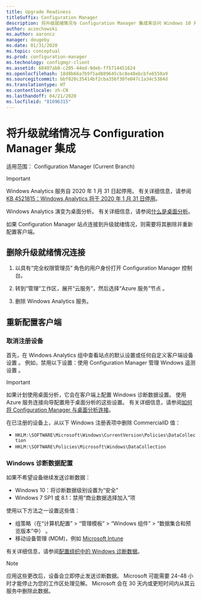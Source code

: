 ```yaml
---
title: Upgrade Readiness
titleSuffix: Configuration Manager
description: 将升级就绪情况与 Configuration Manager 集成来访问 Windows 10 升级兼容性数据和目标设备以进行升级或修正。
author: aczechowski
ms.author: aaroncz
manager: dougeby
ms.date: 01/31/2020
ms.topic: conceptual
ms.prod: configuration-manager
ms.technology: configmgr-client
ms.assetid: 68407ab8-c205-44ed-9deb-ff5714451624
ms.openlocfilehash: 18d8b66a7b9f5ad889645cbc8e48ebcbfe6550a9
ms.sourcegitcommit: bbf820c35414bf2cba356f30fe047c1a34c5384d
ms.translationtype: HT
ms.contentlocale: zh-CN
ms.lasthandoff: 04/21/2020
ms.locfileid: "81696315"
---
```

# <a name="integrate-upgrade-readiness-with-configuration-manager"></a>将升级就绪情况与 Configuration Manager 集成

适用范围：  Configuration Manager (Current Branch)

> [!Important]  
> Windows Analytics 服务自 2020 年 1 月 31 日起停用。 有关详细信息，请参阅 [KB 4521815：Windows Analytics 将于 2020 年 1 月 31 日停用](https://support.microsoft.com/help/4521815/windows-analytics-retirement)。
>
> Windows Analytics 演变为桌面分析。 有关详细信息，请参阅[什么是桌面分析](../../../desktop-analytics/overview.md)。

如果 Configuration Manager 站点连接到升级就绪情况，则需要将其删除并重新配置客户端。

## <a name="remove-upgrade-readiness-connection"></a><a name="bkmk_remove"></a> 删除升级就绪情况连接

1. 以具有“完全权限管理员”  角色的用户身份打开 Configuration Manager 控制台。

1. 转到“管理”工作区，展开“云服务”，然后选择“Azure 服务”节点    。

1. 删除 Windows Analytics 服务。

## <a name="reconfigure-clients"></a>重新配置客户端

### <a name="unenroll-devices"></a>取消注册设备

首先，在 Windows Analytics 组中查看站点的默认设置或任何自定义客户端设备设置  。 例如，禁用以下设置：使用 Configuration Manager 管理 Windows 遥测设置  。

> [!IMPORTANT]
> 如果计划使用桌面分析，它会在客户端上配置 Windows 诊断数据设置。 使用 Azure 服务连接向导配置用于桌面分析的这些设置。 有关详细信息，请参阅[如何将 Configuration Manager 与桌面分析连接](../../../desktop-analytics/connect-configmgr.md)。

在已注册的设备上，从以下 Windows 注册表项中删除 CommercialID 值：

- `HKLM:\SOFTWARE\Microsoft\Windows\CurrentVersion\Policies\DataCollection`
- `HKLM:\SOFTWARE\Policies\Microsoft\Windows\DataCollection`

### <a name="windows-diagnostic-data-configuration"></a>Windows 诊断数据配置

如果不希望设备继续发送诊断数据：

- Windows 10：将诊断数据级别设置为“安全” 
- Windows 7 SP1 或 8.1：禁用“商业数据选择加入”项 

使用以下方法之一设置这些值：

- 组策略（在“计算机配置” > “管理模板” > “Windows 组件” > “数据集合和预览版本”中）     。
- 移动设备管理 (MDM)，例如 [Microsoft Intune](https://docs.microsoft.com/intune/device-restrictions-windows-10#reporting-and-telemetry)

有关详细信息，请参阅[配置组织中的 Windows 诊断数据](https://docs.microsoft.com/windows/privacy/configure-windows-diagnostic-data-in-your-organization)。

> [!NOTE]  
> 应用这些更改后，设备会立即停止发送诊断数据。 Microsoft 可能需要 24-48 小时才能停止为您的工作区处理见解。 Microsoft 会在 30 天内或更短时间内从其云服务中删除此数据。

<!--
Upgrade Readiness is a part of [Windows Analytics](https://docs.microsoft.com/windows/deployment/upgrade/manage-windows-upgrades-with-upgrade-readiness). It allows you to assess and analyze the readiness of devices in your environment for an upgrade to Windows 10. Integrate Upgrade Readiness with Configuration Manager to access client upgrade compatibility data in the Configuration Manager console. Then use this data to create collections, and target devices for upgrade or remediation.



## Configure clients

Upgrade Readiness relies on Windows Analytics data. In order for Upgrade Readiness to receive sufficient data, configure the following prerequisites:

- Configure all clients with a *commercial ID key*  

- Configure Windows 10 clients for Windows Analytics to report at least basic level data  

- For clients running Windows 7 or 8.1:  

    - Install the updates as described in [Get started with Upgrade Readiness](https://docs.microsoft.com/windows/deployment/upgrade/upgrade-readiness-get-started)  

    - Enable Windows Analytics client settings  

Configure these settings using Configuration Manager client settings. For more information, see [Use Windows Analytics](monitor-windows-analytics.md).

> [!NOTE]  
> Deploying the correct prerequisite updates and configuring client settings should be sufficient in most environments. If you encounter issues with Upgrade Readiness not receiving data from devices in your environment, then some of these issues may be addressed by using the [Upgrade Readiness deployment script](https://docs.microsoft.com/windows/deployment/upgrade/upgrade-readiness-deployment-script). 



## Connect Configuration Manager to Upgrade Readiness

Use the [Azure services wizard](../../servers/deploy/configure/azure-services-wizard.md) to simplify the process of configuring Azure services you use with Configuration Manager. To connect Configuration Manager with Upgrade Readiness, create an Azure Active Directory (Azure AD) app registration of type *Web app / API* in the [Azure portal](https://portal.azure.com). For more information about how to create an app registration, see [Register your application with your Azure AD tenant](/azure/active-directory/active-directory-app-registration). 

In the Azure portal, give following permissions to your newly registered web app:
- *Reader* permissions to the resource group that contains the Log Analytics workspace with your Upgrade Readiness data
- *Contributor* permissions to the Log Analytics workspace that hosts your Upgrade Readiness data

The Azure services wizard uses this app registration to allow Configuration Manager to communicate securely with Azure AD and connect your infrastructure to your Upgrade Readiness data.

> [!IMPORTANT]  
> Grant permissions to the app itself, not to an Azure AD user identity. It's the registered app that accesses the data on behalf of your Configuration Manager infrastructure. To grant the permissions, search for the name of the app registration in the **Add users** area when assigning the permission. 
> 
> This process is the same as when providing Configuration Manager with permissions to Log Analytics. These steps must be completed before the app registration is imported into Configuration Manager with the *Azure services wizard*.
> 
> For more information, see [Connect Configuration Manager to Log Analytics](https://docs.microsoft.com/azure/log-analytics/log-analytics-sccm).


### Use the Azure Wizard to create the connection

Follow the instructions in [Configure Azure services](../../servers/deploy/configure/azure-services-wizard.md) to create a connection to Upgrade Readiness by importing the web app registration you created above. 

If the web app import was successful and the correct permissions are assigned in the Azure portal, the *Configuration* page pre-populates the following values:   
-  Azure subscriptions  
-  Azure resource group  
-  Windows Analytics workspace  

More than one resource group or workspace is available in the following circumstances: 
- If the registered Azure AD web app has *Contributor* permissions on more than one resource group   
- If the selected resource group has more than one Log Analytics workspace  



## View and use Upgrade Readiness information in Configuration Manager

After you've integrated Upgrade Readiness with Configuration Manager, you can view the analysis of your clients' upgrade readiness.

1. In the Configuration Manager console, go to the **Monitoring** workspace, and select the **Upgrade Readiness** node.  

2. Review the data. For example:  
    - The upgrade readiness state  
    - The percent of Windows devices that are reporting data  

3. Filter the dashboard to view data for devices in specific collections.  

4. View the devices in a particular readiness state, and then create a dynamic collection for those devices. Then use that collection to upgrade those devices, or take action to remediate devices that are in a blocked state.  

> [!Note]  
> The site synchronizes data with Upgrade Readiness once a week. To manually trigger synchronization:
> 1. In the Configuration Manager console, go to the **Administration** workspace, expand **Cloud Services**, and select the **Azure Services** node.  
> 2. Select the Upgrade Readiness connection from the list.  
> 3. In the ribbon, select the option to synchronize.  



## Next steps

- [Upgrade Windows to the latest version](../../../osd/deploy-use/upgrade-windows-to-the-latest-version.md)  
- [Create a task sequence to upgrade an OS](../../../osd/deploy-use/create-a-task-sequence-to-upgrade-an-operating-system.md)  
- [Create phased deployments](../../../osd/deploy-use/create-phased-deployment-for-task-sequence.md)  
